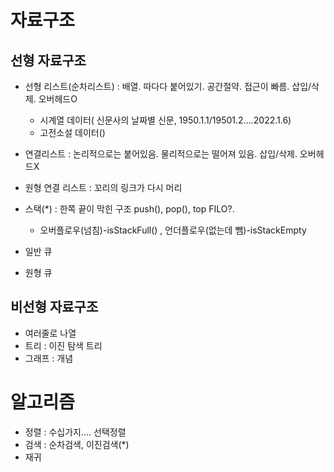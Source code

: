 # 자료구조
## 선형 자료구조
- 선형 리스트(순차리스트) : 배열. 따다다 붙어있기. 공간절약. 접근이 빠름. 삽입/삭제. 오버헤드O
    - 시계열 데이터( 신문사의 날짜별 신문, 1950.1.1/19501.2....2022.1.6)
    - 고전소설 데이터()

- 연결리스트 : 논리적으로는 붙어있음. 물리적으로는 떨어져 있음. 삽입/삭제. 오버헤드X

- 원형 연결 리스트 : 꼬리의 링크가 다시 머리

- 스택(*) : 한쪽 끝이 막힌 구조 push(), pop(), top FILO?.
    - 오버플로우(넘침)-isStackFull() , 언더플로우(없는데 뺌)-isStackEmpty
- 일반 큐
- 원형 큐

## 비선형 자료구조
- 여러줄로 나열
- 트리 : 이진 탐색 트리
- 그래프 : 개념

# 알고리즘
- 정렬 : 수십가지.... 선택정렬
- 검색 : 순차검색, 이진검색(*)
- 재귀
